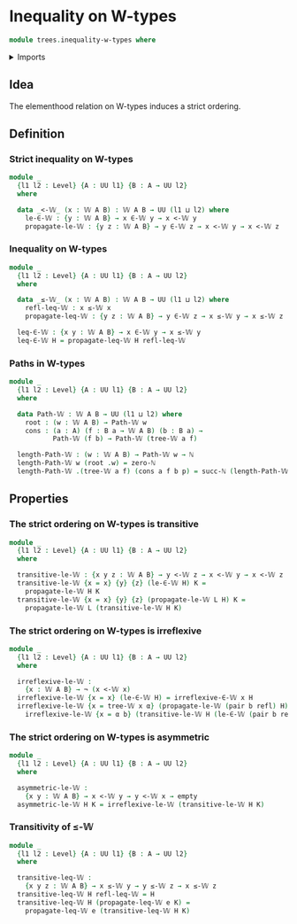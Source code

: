 # Inequality on W-types

```agda
module trees.inequality-w-types where
```

<details><summary>Imports</summary>

```agda
open import elementary-number-theory.natural-numbers

open import foundation.dependent-pair-types
open import foundation.empty-types
open import foundation.identity-types
open import foundation.negation
open import foundation.universe-levels

open import trees.elementhood-relation-w-types
open import trees.w-types
```

</details>

## Idea

The elementhood relation on W-types induces a strict ordering.

## Definition

### Strict inequality on W-types

```agda
module _
  {l1 l2 : Level} {A : UU l1} {B : A → UU l2}
  where

  data _<-𝕎_ (x : 𝕎 A B) : 𝕎 A B → UU (l1 ⊔ l2) where
    le-∈-𝕎 : {y : 𝕎 A B} → x ∈-𝕎 y → x <-𝕎 y
    propagate-le-𝕎 : {y z : 𝕎 A B} → y ∈-𝕎 z → x <-𝕎 y → x <-𝕎 z
```

### Inequality on W-types

```agda
module _
  {l1 l2 : Level} {A : UU l1} {B : A → UU l2}
  where

  data _≤-𝕎_ (x : 𝕎 A B) : 𝕎 A B → UU (l1 ⊔ l2) where
    refl-leq-𝕎 : x ≤-𝕎 x
    propagate-leq-𝕎 : {y z : 𝕎 A B} → y ∈-𝕎 z → x ≤-𝕎 y → x ≤-𝕎 z

  leq-∈-𝕎 : {x y : 𝕎 A B} → x ∈-𝕎 y → x ≤-𝕎 y
  leq-∈-𝕎 H = propagate-leq-𝕎 H refl-leq-𝕎
```

### Paths in W-types

```agda
module _
  {l1 l2 : Level} {A : UU l1} {B : A → UU l2}
  where

  data Path-𝕎 : 𝕎 A B → UU (l1 ⊔ l2) where
    root : (w : 𝕎 A B) → Path-𝕎 w
    cons : (a : A) (f : B a → 𝕎 A B) (b : B a) →
           Path-𝕎 (f b) → Path-𝕎 (tree-𝕎 a f)

  length-Path-𝕎 : (w : 𝕎 A B) → Path-𝕎 w → ℕ
  length-Path-𝕎 w (root .w) = zero-ℕ
  length-Path-𝕎 .(tree-𝕎 a f) (cons a f b p) = succ-ℕ (length-Path-𝕎 (f b) p)
```

## Properties

### The strict ordering on W-types is transitive

```agda
module _
  {l1 l2 : Level} {A : UU l1} {B : A → UU l2}
  where

  transitive-le-𝕎 : {x y z : 𝕎 A B} → y <-𝕎 z → x <-𝕎 y → x <-𝕎 z
  transitive-le-𝕎 {x = x} {y} {z} (le-∈-𝕎 H) K =
    propagate-le-𝕎 H K
  transitive-le-𝕎 {x = x} {y} {z} (propagate-le-𝕎 L H) K =
    propagate-le-𝕎 L (transitive-le-𝕎 H K)
```

### The strict ordering on W-types is irreflexive

```agda
module _
  {l1 l2 : Level} {A : UU l1} {B : A → UU l2}
  where

  irreflexive-le-𝕎 :
    {x : 𝕎 A B} → ¬ (x <-𝕎 x)
  irreflexive-le-𝕎 {x = x} (le-∈-𝕎 H) = irreflexive-∈-𝕎 x H
  irreflexive-le-𝕎 {x = tree-𝕎 x α} (propagate-le-𝕎 (pair b refl) H) =
    irreflexive-le-𝕎 {x = α b} (transitive-le-𝕎 H (le-∈-𝕎 (pair b refl)))
```

### The strict ordering on W-types is asymmetric

```agda
module _
  {l1 l2 : Level} {A : UU l1} {B : A → UU l2}
  where

  asymmetric-le-𝕎 :
    {x y : 𝕎 A B} → x <-𝕎 y → y <-𝕎 x → empty
  asymmetric-le-𝕎 H K = irreflexive-le-𝕎 (transitive-le-𝕎 H K)
```

### Transitivity of ≤-𝕎

```agda
module _
  {l1 l2 : Level} {A : UU l1} {B : A → UU l2}
  where

  transitive-leq-𝕎 :
    {x y z : 𝕎 A B} → x ≤-𝕎 y → y ≤-𝕎 z → x ≤-𝕎 z
  transitive-leq-𝕎 H refl-leq-𝕎 = H
  transitive-leq-𝕎 H (propagate-leq-𝕎 e K) =
    propagate-leq-𝕎 e (transitive-leq-𝕎 H K)
```
